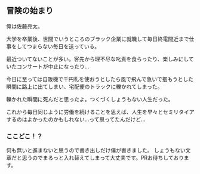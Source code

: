 ## 冒険の始まり

俺は佐藤亮太。

大学を卒業後、世間でいうところのブラック企業に就職して毎日終電間近まで仕事をしてつまらない毎日を送っている。

最近ついてないことが多い。客先から理不尽な叱責を食らったり、楽しみにしていたコンサートが中止になったり...

今日に至っては自販機で千円札を使おうとしたら風で飛んで急いで掴もうとした瞬間に路上に出てしまい、宅配便のトラックに轢かれてしまった。

轢かれた瞬間に死んだと思ったよ。つくづくしょうもない人生だった。

これから毎日同じように労働を続けることを思えば、人生を早々とセミリタイアするのはよかったのかもしれない...って思ってたんだけど...

### ここどこ！？

何も無いと進まないと思うので書き出しだけ僕が書きました。
しょうもない文章だと思うのでまるっと入れ替えてしまって大丈夫です。PRお待ちしております。